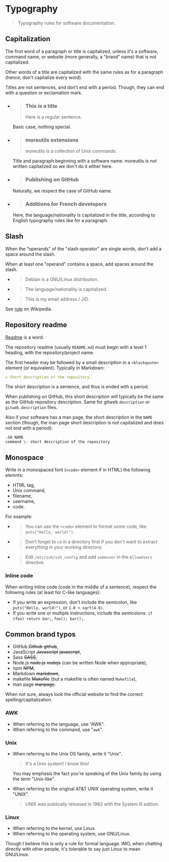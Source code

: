Typography
==========

> Typography rules for software documentation.

Capitalization
--------------

The first word of a paragraph or title is capitalized, unless it's a
software, command name, or website (more generally, a "brand" name) that
is not capitalized.

Other words of a title are capitalized with the same rules as for a
paragraph (hence, don't capitalize every word).

Titles are not sentences, and don't end with a period. Though, they can
end with a question or exclamation mark.

* > ### This is a title
  >
  > Here is a regular sentence.

  Basic case, nothing special.

* > ### moreutils extensions
  >
  > moreutils is a collection of Unix commands.

  Title and paragraph beginning with a software name. moreutils is not
  written capitalized so we don't do it either here.

* > ### Publishing on GitHub

  Naturally, we respect the case of GitHub name.

* > ### Additions for French developers

  Here, the language/nationality is capitalized in the title, according to
  English typography rules like for a paragraph.

Slash
-----

When the "operands" of the "slash operator" are single words, don't add
a space around the slash.

When at least one "operand" contains a space, add spaces around the
slash.

* > Debian is a GNU/Linux distribution.

* > The language/nationality is capitalized.

* > This is my email address / JID.

See [rule](http://en.wikipedia.org/wiki/Slash_(punctuation)#In_English_text)
on Wikipedia.

Repository readme
-----------------

[Readme](http://en.wikipedia.org/wiki/README) is a word.

The repository readme (usually `README.md`) must begin with a level 1
heading, with the repository/project name.

The first header may be followed by a small description in a
`<blockquote>` element (or equivalent). Typically in Markdown:

```md
> Short description of the repository.
```

The short description is a sentence, and thus is ended with a period.

When publishing on GitHub, this short description will typically be the
same as the GitHub repository description. Same for gitweb `description`
or `gitweb.description` files.

Also if your software has a man page, the short description in the
`NAME` section (though, the man page short description is not
capitalized and does not end with a period):

```nroff
.SH NAME
command \- short description of the repository
```

Monospace
---------

Write in a monospaced font (`<code>` element if in HTML) the following
elemnts:

* HTML tag,
* Unix command,
* filename,
* username,
* code.

For example:

* > You can use the `<code>` element to format some code, like
  > `puts("Hello, world!")`.

* > Don't forget to `cd` in a directory first if you don't want to extract
  > everything in your working directory.

* > Edit `/etc/ssh/ssh_config` and add `someuser` in the `AllowUsers`
  > directive.

### Inline code

When writing inline code (code in the middle of a sentence), respect the
following rules (at least for C-like languages):

* If you write an expression, don't include the semicolon, like
  `puts("Hello, world!")`, or `1.0 + sqrt(4.0)`.
* If you write one or multiple instructions, include the semicolons: `if
  (foo) return bar;`, `foo(); bar();`.

Common brand typos
------------------

* GitHub <del>Github</del> <del>github</del>,
* JavaScript <del>Javascript</del> <del>javascript</del>,
* Sass <del>SASS</del>,
* Node.js <del>node.js</del> <del>nodejs</del> (can be written Node when
  appropriate),
* npm <del>NPM</del>,
* Markdown <del>markdown</del>,
* makefile <del>Makefile</del> (but a makefile is often named
  `Makefile`),
* man page <del>manpage</del>.

When not sure, always look the official website to find the correct
spelling/capitalization.

### AWK

* When referring to the language, use "AWK".
* When referring to the command, use "`awk`".

### Unix

* When referring to the Unix OS family, write it "Unix".

  > It's a Unix system! I know this!

  You may emphasis the fact you're speaking of the Unix family by using
  the term "Unix-like".

* When referring to the original AT&T UNIX operating system, write it
  "UNIX".

  > UNIX was publically released in 1982 with the System III edition.

### Linux

* When referring to the kernel, use Linux.
* When referring to the operating system, use GNU/Linux.

Though I believe this is only a rule for formal language. IMO, when
chatting directly with other people, it's tolerable to say just Linux to
mean GNU/Linux.

